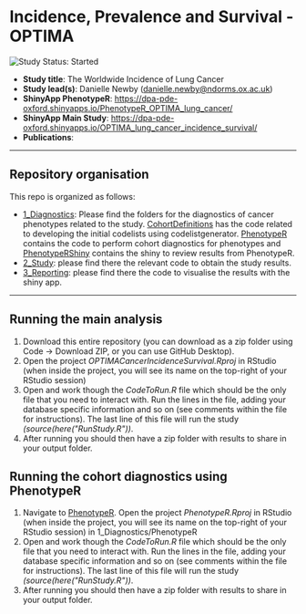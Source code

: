 # Incidence, Prevalence and Survival - OPTIMA
<img src="https://img.shields.io/badge/Study%20Status-Started-blue.svg" alt="Study Status: Started">

- **Study title**: The Worldwide Incidence of Lung Cancer
- **Study lead(s)**: Danielle Newby (danielle.newby@ndorms.ox.ac.uk)
- **ShinyApp PhenotypeR**: https://dpa-pde-oxford.shinyapps.io/PhenotypeR_OPTIMA_lung_cancer/
- **ShinyApp Main Study**: https://dpa-pde-oxford.shinyapps.io/OPTIMA_lung_cancer_incidence_survival/
- **Publications**:

---

## Repository organisation

This repo is organized as follows:
- [1_Diagnostics](https://github.com/oxford-pharmacoepi/OPTIMA_incidence_survival/tree/main/1_Diagnostics): Please find the folders for the diagnostics of cancer phenotypes related to the study. [CohortDefinitions](https://github.com/oxford-pharmacoepi/OPTIMA_incidence_survival/tree/main/1_Diagnostics/CohortDefinitions) has the code related to developing the initial codelists using codelistgenerator. [PhenotypeR](https://github.com/oxford-pharmacoepi/OPTIMA_incidence_survival/tree/main/1_Diagnostics/PhenotypeR) contains the code to perform cohort diagnostics for phenotypes and [PhenotypeRShiny](https://github.com/oxford-pharmacoepi/OPTIMA_incidence_survival/tree/main/1_Diagnostics/PhenotypeRShiny) contains the shiny to review results from PhenotypeR.
- [2_Study](https://github.com/oxford-pharmacoepi/OPTIMA_incidence_survival/tree/main/2_Study): please find there the relevant code to obtain the study results.
- [3_Reporting](https://github.com/oxford-pharmacoepi/OPTIMA_incidence_survival/tree/main/3_Reporting): please find there the code to visualise the results with the shiny app.

---

## Running the main analysis
1) Download this entire repository (you can download as a zip folder using Code -> Download ZIP, or you can use GitHub Desktop). 
2) Open the project <i>OPTIMACancerIncidenceSurvival.Rproj</i> in RStudio (when inside the project, you will see its name on the top-right of your RStudio session)
3) Open and work though the <i>CodeToRun.R</i> file which should be the only file that you need to interact with. Run the lines in the file, adding your database specific information and so on (see comments within the file for instructions). The last line of this file will run the study <i>(source(here("RunStudy.R"))</i>.     
4) After running you should then have a zip folder with results to share in your output folder.

## Running the cohort diagnostics using PhenotypeR
1) Navigate to [PhenotypeR](https://github.com/oxford-pharmacoepi/OPTIMA_incidence_survival/tree/main/1_Diagnostics/PhenotypeR). Open the project <i>PhenotypeR.Rproj</i> in RStudio (when inside the project, you will see its name on the top-right of your RStudio session) in 1_Diagnostics/PhenotypeR
2) Open and work though the <i>CodeToRun.R</i> file which should be the only file that you need to interact with. Run the lines in the file, adding your database specific information and so on (see comments within the file for instructions). The last line of this file will run the study <i>(source(here("RunStudy.R"))</i>.     
3) After running you should then have a zip folder with results to share in your output folder.
